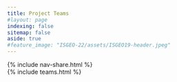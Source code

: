 ```yaml
---
title: Project Teams
#layout: page
indexing: false
sitemap: false
aside: true
#feature_image: "ISGEO-22/assets/ISGEO19-header.jpeg"
---
```

{% include nav-share.html %}
<br>
{% include teams.html %}
